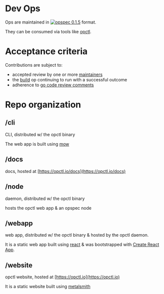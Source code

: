 # Dev Ops

Ops are maintained in
[![opspec 0.1.5](https://img.shields.io/badge/opspec-0.1.5-brightgreen.svg?colorA=6b6b6b&colorB=fc16be)](https://opspec.io/0.1.5/packages.html)
format.

They can be consumed via tools like [opctl](https://opctl.io).

# Acceptance criteria

Contributions are subject to:

- accepted review by one or more
  [maintainers](https://github.com/orgs/opctl/teams/maintainers/members)
- the [build](.opspec/build) op continuing to run with a successful
  outcome
- adherence to
  [go code review comments](https://github.com/golang/go/wiki/CodeReviewComments)


# Repo organization

## /cli

CLI, distributed w/ the opctl binary

The web app is built using [mow](https://github.com/jawher/mow.cli)

## /docs

docs, hosted at [https://opctl.io/docs](https://opctl.io/docs)

## /node

daemon, distributed w/ the opctl binary

hosts the opctl web app & an opspec node

## /webapp

web app, distributed w/ the opctl binary & hosted by the opctl daemon.

It is a static web app built using
[react](https://facebook.github.io/react/) & was bootstrapped with
[Create React App](https://github.com/facebookincubator/create-react-app).

## /website

opctl website, hosted at [https://opctl.io](https://opctl.io)

It is a static website built using
[metalsmith](https://github.com/metalsmith/metalsmith)
